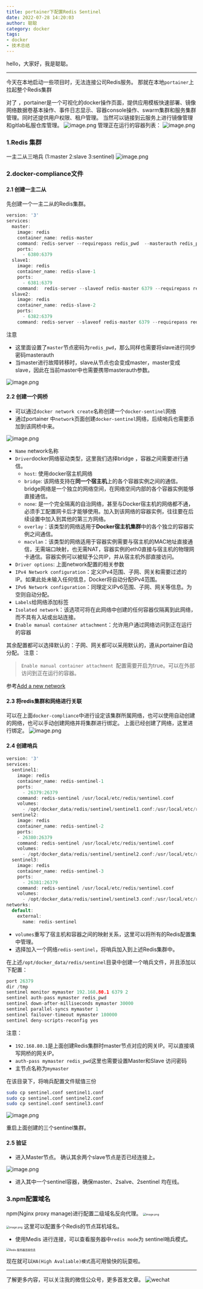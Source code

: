 ```yaml
---
title: portainer下配置Redis Sentinel
date: 2022-07-28 14:20:03
author: 聪聪
category: docker
tags:
- docker
- 技术总结
---
```


hello，大家好，我是聪聪。

---

今天在本地启动一些项目时，无法连接公司Redis服务。
那就在本地`portainer`上拉起整个Redis集群

对了 ，portainer是一个可视化的docker操作页面，提供应用模板快速部署、镜像网络数据卷基本操作、事件日志显示、容器console操作、swarm集群和服务集群管理。同时还提供用户权限、租户管理。
当然可以链接到云服务上进行镜像管理和gitlab私服仓库管理。
![image.png](https://ccoder-markdown-oss.oss-cn-shanghai.aliyuncs.com/md/2022-07-11-135430.png)
管理正在运行的容器列表：
![image.png](https://ccoder-markdown-oss.oss-cn-shanghai.aliyuncs.com/md/2022-07-11-135439.png)

### 1.Redis 集群
一主二从三哨兵 (1:master  2:slave 3:sentinel)
![image.png](https://ccoder-markdown-oss.oss-cn-shanghai.aliyuncs.com/md/2022-07-11-135445.png)

### 2.docker-compliance文件
#### 2.1 创建一主二从
先创建一个一主二从的Redis集群。
```c
version: '3'
services:
  master:
    image: redis
    container_name: redis-master
    command: redis-server --requirepass redis_pwd  --masterauth redis_pwd
    ports:
      - 6380:6379
  slave1:
    image: redis
    container_name: redis-slave-1
    ports:
      - 6381:6379
    command:  redis-server --slaveof redis-master 6379 --requirepass redis_pwd --masterauth redis_pwd
  slave2:
    image: redis
    container_name: redis-slave-2
    ports:
      - 6382:6379
    command: redis-server --slaveof redis-master 6379 --requirepass redis_pwd --masterauth redis_pwd
```
注意

- 这里面设置了`master`节点密码为`redis_pwd`，那么同样也需要将slave进行同步密码masterauth
- 当master进行故障转移时，slave从节点也会变成master，master变成slave，因此在当前master中也需要携带masterauth参数。

![image.png](https://ccoder-markdown-oss.oss-cn-shanghai.aliyuncs.com/md/2022-07-11-135319.png)
#### 2.2 创建一个网桥

- 可以通过`docker network create`名称创建一个`docker-sentinel`网络
- 通过portainer 中`network`页面创建`docker-sentinel`网络，后续哨兵也需要添加到该网桥中来。

![image.png](https://ccoder-markdown-oss.oss-cn-shanghai.aliyuncs.com/md/2022-07-11-135333.png)

- `Name` network名称
- `Driver`docker网络驱动类型，这里我们选择bridge ，容器之间需要进行通信。
   - `host`: 使用docker宿主机网络
   - `bridge`: 该网络支持在**同一个宿主机**上的各个容器实例之间的通信。bridge网络是一个独立的网络空间，在网络空间内部的各个容器实例能够直接通信。
   - `none`: 是一个完全隔离的自治网络，甚至与Docker宿主机的网络都不通，必须手工配置网卡后才能够使用。加入到该网络的容器实例，往往要在后续设置中加入到其他的第三方网络。
   - `overlay`：该类型的网络适用于**Docker宿主机集群**中的各个独立的容器实例之间通信。
   - `macvlan`：该类型的网络适用于容器实例需要与宿主机的MAC地址直接通信，无需端口映射，也无需NAT，容器实例的eth0直接与宿主机的物理网卡通信。容器实例可以被赋予公共IP，并从宿主机外部直接访问。
- `Driver options`: 上面network配置的相关参数
- `IPv4 Network configuration`：定义IPv4范围、子网、网关和需要过滤的IP。如果此处未输入任何信息，Docker将自动分配IPv4范围。
- `IPv6 Network configuration`：同理定义IPv6范围、子网、网关等信息。为空则自动分配。
- `Labels`给网络添加标签
- `Isolated network`：该选项可将在此网络中创建的任何容器仅隔离到此网络，而不具有入站或出站连接。
- `Enable manual container attachment`：允许用户通过网络访问到正在运行的容器

其余配置都可以选择默认的：子网、网关都可以采用默认的，遵从portainer自动分配。
注意：
> `Enable manual container attachment `配置需要开启为true。可以在外部访问到正在运行的容器。

参考[Add a new network](https://docs.portainer.io/user/docker/networks/add)

#### 2.3 将redis集群和网络进行关联
可以在上面`docker-compliance`中进行设定该集群所属网络，也可以使用自动创建的网络，也可以手动创建网络并将集群进行绑定。
上面已经创建了网络，这里进行绑定。
![image.png](https://ccoder-markdown-oss.oss-cn-shanghai.aliyuncs.com/md/2022-07-11-135342.png)

#### 2.4 创建哨兵
```c
version: '3'
services:
  sentinel1:
    image: redis
    container_name: redis-sentinel-1
    ports:
      - 26379:26379
    command: redis-sentinel /usr/local/etc/redis/sentinel.conf
    volumes:
      - /opt/docker_data/redis/sentinel/sentinel1.conf:/usr/local/etc/redis/sentinel.conf
  sentinel2:
    image: redis
    container_name: redis-sentinel-2
    ports:
    - 26380:26379
    command: redis-sentinel /usr/local/etc/redis/sentinel.conf
    volumes:
      - /opt/docker_data/redis/sentinel/sentinel2.conf:/usr/local/etc/redis/sentinel.conf
  sentinel3:
    image: redis
    container_name: redis-sentinel-3
    ports:
      - 26381:26379
    command: redis-sentinel /usr/local/etc/redis/sentinel.conf
    volumes:
      - /opt/docker_data/redis/sentinel/sentinel3.conf:/usr/local/etc/redis/sentinel.conf
networks:
  default:
    external:
      name: redis-sentinel
```

- `volumes`重写了宿主机和容器之间的映射关系，这里可以将所有的Redis配置集中管理。
- 选择加入一个网络`redis-sentinel`，将哨兵加入到上述Redis集群中。

在上述`/opt/docker_data/redis/sentinel`目录中创建一个哨兵文件，并且添加以下配置：
```c
port 26379
dir /tmp
sentinel monitor mymaster 192.168.80.1 6379 2
sentinel auth-pass mymaster redis_pwd
sentinel down-after-milliseconds mymaster 30000
sentinel parallel-syncs mymaster 1
sentinel failover-timeout mymaster 180000
sentinel deny-scripts-reconfig yes
```
注意：

- `192.168.80.1`是上面创建Redis集群时master节点对应的网关IP。可以直接填写网桥的网关IP。
- `auth-pass mymaster redis_pwd`这里也需要设置Master和Slave 访问密码
- 主节点名称为`mymaster`

在该目录下，将哨兵配置文件赋值三份
```bash
sudo cp sentinel.conf sentinel1.conf
sudo cp sentinel.conf sentinel2.conf
sudo cp sentinel.conf sentinel3.conf
```
![image.png](https://ccoder-markdown-oss.oss-cn-shanghai.aliyuncs.com/md/2022-07-11-135347.png)

重启上面创建的三个sentinel集群。

#### 2.5 验证

- 进入Master节点。 确认其余两个slave节点是否已经连接上。

![image.png](https://ccoder-markdown-oss.oss-cn-shanghai.aliyuncs.com/md/2022-07-11-135350.png)

- 进入其中一个sentinel容器，确保master、2salve、2sentinel 均在线。
### 3.npm配置域名
npm(Nginx proxy manage)进行配置二级域名反向代理。
<img src="https://ccoder-markdown-oss.oss-cn-shanghai.aliyuncs.com/md/2022-07-11-135357.png" alt="image.png" style="zoom:50%;" />

<img src="https://ccoder-markdown-oss.oss-cn-shanghai.aliyuncs.com/md/2022-07-11-135849.png" alt="image.png" style="zoom:50%;" />
这里可以配置多个Redis的节点耳机域名。

- 使用Medis 进行连接，可以查看服务器中`redis mode`为 sentinel哨兵模式。

<img src="https://ccoder-markdown-oss.oss-cn-shanghai.aliyuncs.com/md/2022-07-11-135520.png" alt="Redis 服务器连接信息" style="zoom:50%;" />

现在就可以`HA(High Avaliable)模式`高可用愉快的玩耍啦。

----

了解更多内容，可以关注我的微信公众号，更多首发文章。
![wechat](../files/wechat/wechat.png)
